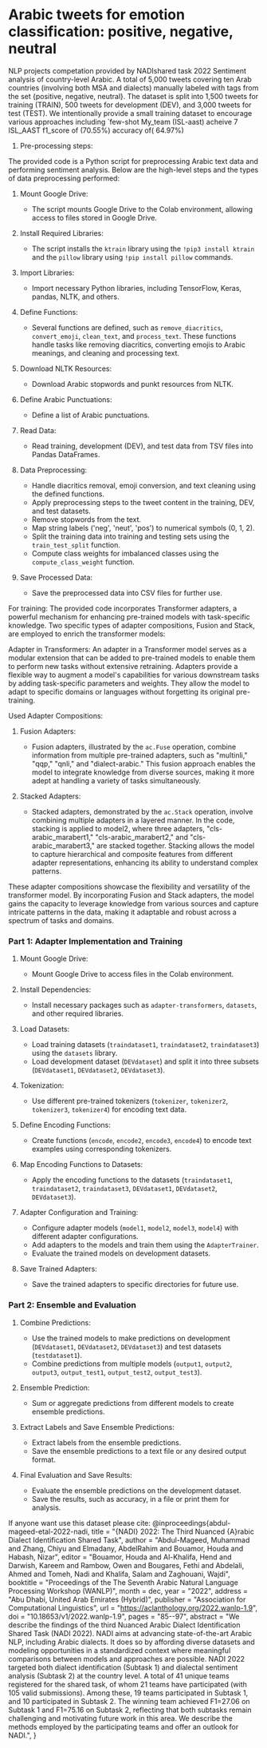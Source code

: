 # Arabic tweets for emotion classification: positive, negative, neutral
NLP projects competation provided by NADIshared task 2022
Sentiment analysis of country-level Arabic. A total of 5,000 tweets covering ten Arab countries (involving both MSA and dialects) manually labeled with tags from the set {positive, negative, neutral}. The dataset is split into 1,500 tweets for training (TRAIN), 500 tweets for development (DEV), and 3,000 tweets for test (TEST). We intentionally provide a small training dataset to encourage various approaches including `few-shot
My_team (ISL-aast) acheive 7 ISL_AAST f1_score of (70.55%) accuracy of( 64.97%) 

 1) Pre-processing steps: 

The provided code is a Python script for preprocessing Arabic text data and performing sentiment analysis. Below are the high-level steps and the types of data preprocessing performed:

1. Mount Google Drive:
   - The script mounts Google Drive to the Colab environment, allowing access to files stored in Google Drive.

2. Install Required Libraries:
   - The script installs the `ktrain` library using the `!pip3 install ktrain` and the `pillow` library using `!pip install pillow` commands.

3. Import Libraries:
   - Import necessary Python libraries, including TensorFlow, Keras, pandas, NLTK, and others.

4. Define Functions:
   - Several functions are defined, such as `remove_diacritics`, `convert_emoji`, `clean_text`, and `process_text`. These functions handle tasks like removing diacritics, converting emojis to Arabic meanings, and cleaning and processing text.

5. Download NLTK Resources:
   - Download Arabic stopwords and punkt resources from NLTK.

6. Define Arabic Punctuations:
   - Define a list of Arabic punctuations.

7. Read Data:
   - Read training, development (DEV), and test data from TSV files into Pandas DataFrames.

8. Data Preprocessing:
   - Handle diacritics removal, emoji conversion, and text cleaning using the defined functions.
   - Apply preprocessing steps to the tweet content in the training, DEV, and test datasets.
   - Remove stopwords from the text.
   - Map string labels ('neg', 'neut', 'pos') to numerical symbols (0, 1, 2).
   - Split the training data into training and testing sets using the `train_test_split` function.
   - Compute class weights for imbalanced classes using the `compute_class_weight` function.

9. Save Processed Data:
   - Save the preprocessed data into CSV files for further use.

For training: 
The provided code incorporates Transformer adapters, a powerful mechanism for enhancing pre-trained models with task-specific knowledge. Two specific types of adapter compositions, Fusion and Stack, are employed to enrich the transformer models:

Adapter in Transformers:
An adapter in a Transformer model serves as a modular extension that can be added to pre-trained models to enable them to perform new tasks without extensive retraining. Adapters provide a flexible way to augment a model's capabilities for various downstream tasks by adding task-specific parameters and weights. They allow the model to adapt to specific domains or languages without forgetting its original pre-training.

Used Adapter Compositions:

1. Fusion Adapters:
   - Fusion adapters, illustrated by the `ac.Fuse` operation, combine information from multiple pre-trained adapters, such as "multinli," "qqp," "qnli," and "dialect-arabic." This fusion approach enables the model to integrate knowledge from diverse sources, making it more adept at handling a variety of tasks simultaneously.

2. Stacked Adapters:
   - Stacked adapters, demonstrated by the `ac.Stack` operation, involve combining multiple adapters in a layered manner. In the code, stacking is applied to model2, where three adapters, "cls-arabic_marabert1," "cls-arabic_marabert2," and "cls-arabic_marabert3," are stacked together. Stacking allows the model to capture hierarchical and composite features from different adapter representations, enhancing its ability to understand complex patterns.

These adapter compositions showcase the flexibility and versatility of the transformer model. By incorporating Fusion and Stack adapters, the model gains the capacity to leverage knowledge from various sources and capture intricate patterns in the data, making it adaptable and robust across a spectrum of tasks and domains.

### Part 1: Adapter Implementation and Training

1. Mount Google Drive:
   - Mount Google Drive to access files in the Colab environment.

2. Install Dependencies:
   - Install necessary packages such as `adapter-transformers`, `datasets`, and other required libraries.

3. Load Datasets:
   - Load training datasets (`traindataset1`, `traindataset2`, `traindataset3`) using the `datasets` library.
   - Load development dataset (`DEVdataset`) and split it into three subsets (`DEVdataset1`, `DEVdataset2`, `DEVdataset3`).

4. Tokenization:
   - Use different pre-trained tokenizers (`tokenizer`, `tokenizer2`, `tokenizer3`, `tokenizer4`) for encoding text data.

5. Define Encoding Functions:
   - Create functions (`encode`, `encode2`, `encode3`, `encode4`) to encode text examples using corresponding tokenizers.

6. Map Encoding Functions to Datasets:
   - Apply the encoding functions to the datasets (`traindataset1`, `traindataset2`, `traindataset3`, `DEVdataset1`, `DEVdataset2`, `DEVdataset3`).

7. Adapter Configuration and Training:
   - Configure adapter models (`model1`, `model2`, `model3`, `model4`) with different adapter configurations.
   - Add adapters to the models and train them using the `AdapterTrainer`.
   - Evaluate the trained models on development datasets.

8. Save Trained Adapters:
   - Save the trained adapters to specific directories for future use.

### Part 2: Ensemble and Evaluation

1. Combine Predictions:
   - Use the trained models to make predictions on development (`DEVdataset1`, `DEVdataset2`, `DEVdataset3`) and test datasets (`testdataset1`).
   - Combine predictions from multiple models (`output1`, `output2`, `output3`, `output_test1`, `output_test2`, `output_test3`).

2. Ensemble Prediction:
   - Sum or aggregate predictions from different models to create ensemble predictions.

3. Extract Labels and Save Ensemble Predictions:
   - Extract labels from the ensemble predictions.
   - Save the ensemble predictions to a text file or any desired output format.

4. Final Evaluation and Save Results:
   - Evaluate the ensemble predictions on the development dataset.
   - Save the results, such as accuracy, in a file or print them for analysis.

If anyone want use this dataset please cite:
@inproceedings{abdul-mageed-etal-2022-nadi,
    title = "{NADI} 2022: The Third Nuanced {A}rabic Dialect Identification Shared Task",
    author = "Abdul-Mageed, Muhammad  and
      Zhang, Chiyu  and
      Elmadany, AbdelRahim  and
      Bouamor, Houda  and
      Habash, Nizar",
    editor = "Bouamor, Houda  and
      Al-Khalifa, Hend  and
      Darwish, Kareem  and
      Rambow, Owen  and
      Bougares, Fethi  and
      Abdelali, Ahmed  and
      Tomeh, Nadi  and
      Khalifa, Salam  and
      Zaghouani, Wajdi",
    booktitle = "Proceedings of the The Seventh Arabic Natural Language Processing Workshop (WANLP)",
    month = dec,
    year = "2022",
    address = "Abu Dhabi, United Arab Emirates (Hybrid)",
    publisher = "Association for Computational Linguistics",
    url = "https://aclanthology.org/2022.wanlp-1.9",
    doi = "10.18653/v1/2022.wanlp-1.9",
    pages = "85--97",
    abstract = "We describe the findings of the third Nuanced Arabic Dialect Identification Shared Task (NADI 2022). NADI aims at advancing state-of-the-art Arabic NLP, including Arabic dialects. It does so by affording diverse datasets and modeling opportunities in a standardized context where meaningful comparisons between models and approaches are possible. NADI 2022 targeted both dialect identification (Subtask 1) and dialectal sentiment analysis (Subtask 2) at the country level. A total of 41 unique teams registered for the shared task, of whom 21 teams have participated (with 105 valid submissions). Among these, 19 teams participated in Subtask 1, and 10 participated in Subtask 2. The winning team achieved F1=27.06 on Subtask 1 and F1=75.16 on Subtask 2, reflecting that both subtasks remain challenging and motivating future work in this area. We describe the methods employed by the participating teams and offer an outlook for NADI.",
}
